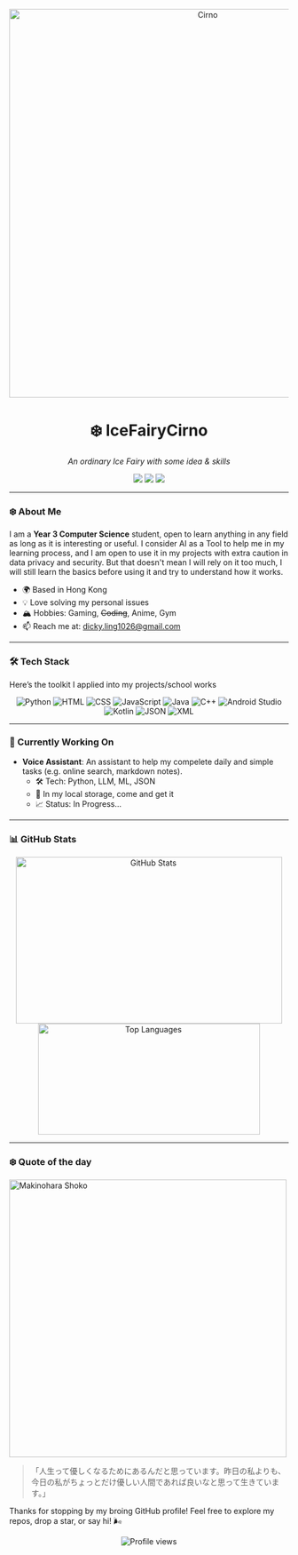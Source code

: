 <p align="center">
  <img src="https://c.wallhere.com/photos/99/4e/anime_anime_girls-2280998.jpg!d" alt="Cirno" width="700"/>
</p>

<h1 align="center">❄️ IceFairyCirno</h1>
<p align="center"><em>An ordinary Ice Fairy with some idea & skills</em></p>

<p align="center">
  <a href="https://instagram.com/ch.l_1026"><img src="https://img.shields.io/badge/Instagram-%23E4405F.svg?style=flat-square&logo=Instagram&logoColor=white"/></a>
  <a href="https://www.linkedin.com/in/chun-ho-ling-0aa909336/"><img src="https://img.shields.io/badge/LinkedIn-%230077B5.svg?style=flat-square&logo=LinkedIn&logoColor=white"/></a>
  <a href="mailto:dicky.ling1026l@gmail.com.com"><img src="https://img.shields.io/badge/Email-%23D14836.svg?style=flat-square&logo=Gmail&logoColor=white"/></a>
</p>

---

### ❄️ About Me
I am a **Year 3 Computer Science** student, open to learn anything in any field as long as it is interesting or useful. I consider AI as a Tool to help me in my learning process, and I am open to use it in my projects with extra caution in data privacy and security. But that doesn't mean I will rely on it too much, I will still learn the basics before using it and try to understand how it works.

- 🌍 Based in Hong Kong
- 💡 Love solving my personal issues
- 🏔️ Hobbies: Gaming, ~~Coding~~, Anime, Gym 
- 📫 Reach me at: dicky.ling1026@gmail.com 

---

### 🛠️ Tech Stack
Here’s the toolkit I applied into my projects/school works

<p align="center">
  <img src="https://img.shields.io/badge/Python-3776AB?style=flat-square&logo=Python&logoColor=white" alt="Python"/>
  <img src="https://img.shields.io/badge/HTML5-E34F26?style=flat-square&logo=HTML5&logoColor=white" alt="HTML"/>
  <img src="https://img.shields.io/badge/CSS3-1572B6?style=flat-square&logo=CSS3&logoColor=white" alt="CSS"/>
  <img src="https://img.shields.io/badge/JavaScript-F7DF1E?style=flat-square&logo=JavaScript&logoColor=black" alt="JavaScript"/>
  <img src="https://img.shields.io/badge/Java-007396?style=flat-square&logo=Java&logoColor=white" alt="Java"/>
  <img src="https://img.shields.io/badge/C%2B%2B-00599C?style=flat-square&logo=C%2B%2B&logoColor=white" alt="C++"/>
  <img src="https://img.shields.io/badge/Android_Studio-3DDC84?style=flat-square&logo=Android-Studio&logoColor=white" alt="Android Studio"/>
  <img src="https://img.shields.io/badge/Kotlin-0095D5?style=flat-square&logo=Kotlin&logoColor=white" alt="Kotlin"/>
  <img src="https://img.shields.io/badge/JSON-000000?style=flat-square&logo=JSON&logoColor=white" alt="JSON"/>
  <img src="https://img.shields.io/badge/XML-0D1627?style=flat-square&logo=XML&logoColor=white" alt="XML"/>
</p>

---

### 🌌 Currently Working On
- **Voice Assistant**: An assistant to help my compelete daily and simple tasks (e.g. online search, markdown notes).  
  - 🛠️ Tech: Python, LLM, ML, JSON  
  - 🔗 In my local storage, come and get it 
  - 📈 Status: In Progress... 

---

### 📊 GitHub Stats
<p align="center">
  <img src="https://github-readme-stats.vercel.app/api?username=icefairycirno&show_icons=true&theme=algolia&hide_border=true" alt="GitHub Stats" width="480" height="300"/>
  <img src="https://github-readme-stats.vercel.app/api/top-langs/?username=icefairycirno&layout=compact&theme=algolia&hide_border=true" alt="Top Languages" width="400" height="200"/>
</p>

---

### ❄️ Quote of the day
<p align="left">
  <img src="https://media1.tenor.com/m/zfazE9vJBhMAAAAC/makinohara-shouko.gif" alt="Makinohara Shoko" width="500"/>
</p>

> 「人生って優しくなるためにあるんだと思っています。昨日の私よりも、今日の私がちょっとだけ優しい人間であれば良いなと思って生きています。」

Thanks for stopping by my broing GitHub profile! Feel free to explore my repos, drop a star, or say hi! 🌬️

<p align="center">
  <img src="https://komarev.com/ghpvc/?username=icefairycirno&color=blue&style=flat-square" alt="Profile views"/>
</p>

